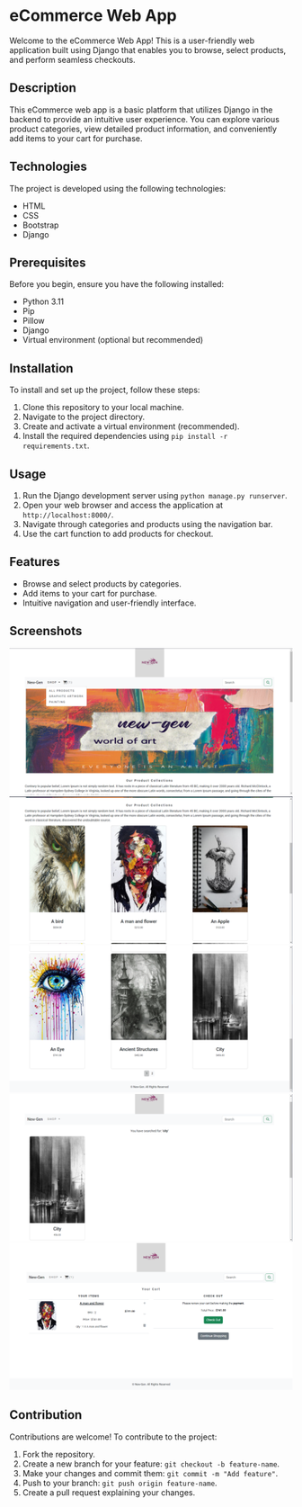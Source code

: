 # eCommerce Web App

Welcome to the eCommerce Web App! This is a user-friendly web application built using Django that enables you to browse, select products, and perform seamless checkouts.

## Description

This eCommerce web app is a basic platform that utilizes Django in the backend to provide an intuitive user experience. You can explore various product categories, view detailed product information, and conveniently add items to your cart for purchase.

## Technologies

The project is developed using the following technologies:
- HTML
- CSS
- Bootstrap
- Django

## Prerequisites

Before you begin, ensure you have the following installed:
- Python 3.11
- Pip
- Pillow
- Django
- Virtual environment (optional but recommended)

## Installation

To install and set up the project, follow these steps:
1. Clone this repository to your local machine.
2. Navigate to the project directory.
3. Create and activate a virtual environment (recommended).
4. Install the required dependencies using `pip install -r requirements.txt`.

## Usage

1. Run the Django development server using `python manage.py runserver`.
2. Open your web browser and access the application at `http://localhost:8000/`.
3. Navigate through categories and products using the navigation bar.
4. Use the cart function to add products for checkout.

## Features

- Browse and select products by categories.
- Add items to your cart for purchase.
- Intuitive navigation and user-friendly interface.

## Screenshots

![Home 1](https://raw.githubusercontent.com/The-Nomadic/Shop/master/media/screenshot/home1.png)
![Home 2](https://raw.githubusercontent.com/The-Nomadic/Shop/master/media/screenshot/home2.png)
![Home 3](https://raw.githubusercontent.com/The-Nomadic/Shop/master/media/screenshot/home3.png)
![Search](https://raw.githubusercontent.com/The-Nomadic/Shop/master/media/screenshot/search.png)
![Cart](https://raw.githubusercontent.com/The-Nomadic/Shop/master/media/screenshot/cart.png)

## Contribution

Contributions are welcome! To contribute to the project:
1. Fork the repository.
2. Create a new branch for your feature: `git checkout -b feature-name`.
3. Make your changes and commit them: `git commit -m "Add feature"`.
4. Push to your branch: `git push origin feature-name`.
5. Create a pull request explaining your changes.

